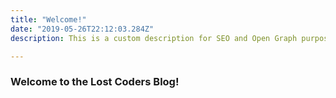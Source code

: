 ```yaml
---
title: "Welcome!"
date: "2019-05-26T22:12:03.284Z"
description: This is a custom description for SEO and Open Graph purposes, rather than the default generated excerpt. Simply add a description field to the frontmatter.

---
```



### Welcome to the Lost Coders Blog! 